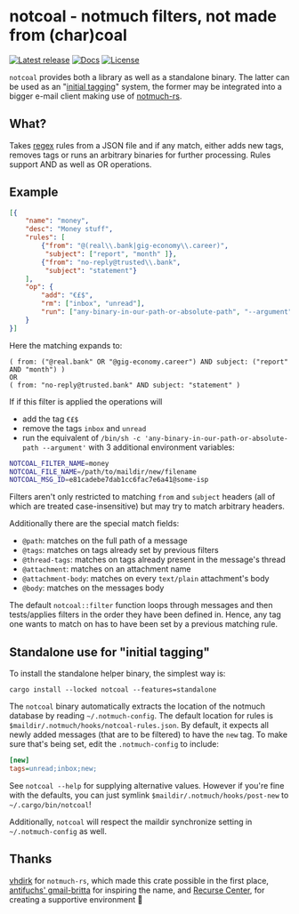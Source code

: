 # notcoal - notmuch filters, not made from (char)coal

[![Latest release](https://img.shields.io/crates/v/notcoal.svg)](https://crates.io/crates/notcoal)
[![Docs](https://docs.rs/notcoal/badge.svg)](https://docs.rs/notcoal/)
[![License](https://img.shields.io/crates/l/notcoal.svg)](https://ghom.niij.org/eaon/notcoal/src/master/LICENSE)

`notcoal` provides both a library as well as a standalone binary. The latter
can be used as an "[initial tagging](https://notmuchmail.org/initial_tagging/)"
system, the former may be integrated into a bigger e-mail client making use
of [notmuch-rs](https://github.com/vhdirk/notmuch-rs).

## What?

Takes [regex](https://github.com/rust-lang/regex) rules from a JSON file and
if any match, either adds new tags, removes tags or runs an arbitrary binaries
for further processing. Rules support AND as well as OR operations.

## Example

```json
[{
    "name": "money",
    "desc": "Money stuff",
    "rules": [
        {"from": "@(real\\.bank|gig-economy\\.career)",
         "subject": ["report", "month" ]},
        {"from": "no-reply@trusted\\.bank",
         "subject": "statement"}
    ],
    "op": {
        "add": "€£$",
        "rm": ["inbox", "unread"],
        "run": ["any-binary-in-our-path-or-absolute-path", "--argument"]
    }
}]
```

Here the matching expands to:
```
( from: ("@real.bank" OR "@gig-economy.career") AND subject: ("report" AND "month") )
OR
( from: "no-reply@trusted.bank" AND subject: "statement" )
```

If if this filter is applied the operations will

* add the tag `€£$`
* remove the tags `inbox` and `unread`
* run the equivalent of `/bin/sh -c 'any-binary-in-our-path-or-absolute-path --argument'`
  with 3 additional environment variables:

```sh
NOTCOAL_FILTER_NAME=money
NOTCOAL_FILE_NAME=/path/to/maildir/new/filename
NOTCOAL_MSG_ID=e81cadebe7dab1cc6fac7e6a41@some-isp
```

Filters aren't only restricted to matching `from` and `subject` headers (all
of which are treated case-insensitive) but may try to match arbitrary headers.

Additionally there are the special match fields:

* `@path`: matches on the full path of a message
* `@tags`: matches on tags already set by previous filters
* `@thread-tags`: matches on tags already present in the message's thread
* `@attachment`: matches on an attachment name
* `@attachment-body`: matches on every `text/plain` attachment's body
* `@body`: matches on the messages body

The default `notcoal::filter` function loops through messages and then
tests/applies filters in the order they have been defined in. Hence, any tag
one wants to match on has to have been set by a previous matching rule.

## Standalone use for "initial tagging"

To install the standalone helper binary, the simplest way is:

`cargo install --locked notcoal --features=standalone`

The `notcoal` binary automatically extracts the location of the notmuch
database by reading `~/.notmuch-config`. The default location for rules is
`$maildir/.notmuch/hooks/notcoal-rules.json`. By default, it expects all newly
added messages (that are to be filtered) to have the `new` tag. To make sure
that's being set, edit the `.notmuch-config` to include:

```ini
[new]
tags=unread;inbox;new;
```

See `notcoal --help` for supplying alternative values. However if you're fine
with the defaults, you can just symlink `$maildir/.notmuch/hooks/post-new` to
`~/.cargo/bin/notcoal`!

Additionally, `notcoal` will respect the maildir synchronize setting in
`~/.notmuch-config` as well.

## Thanks

[vhdirk](https://github.com/vhdirk/) for `notmuch-rs`, which made this crate
possible in the first place, [antifuchs' gmail-britta](https://github.com/antifuchs/gmail-britta/)
for inspiring the name, and [Recurse Center](https://www.recurse.com/), for
creating a supportive environment 💟
